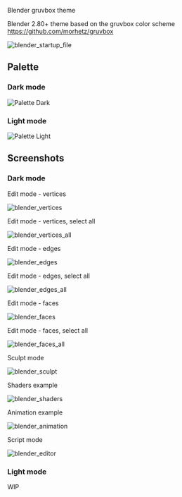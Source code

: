 Blender gruvbox theme

Blender 2.80+ theme based on the gruvbox color scheme https://github.com/morhetz/gruvbox


![blender_startup_file](https://user-images.githubusercontent.com/33354262/66078132-55739900-e559-11e9-8ce9-30c6507d04ef.png)


Palette
-------

### Dark mode

![Palette Dark](http://i.imgur.com/wa666xg.png)

### Light mode

![Palette Light](http://i.imgur.com/49qKyYW.png)


Screenshots
-----------

### Dark mode


Edit mode - vertices

![blender_vertices](https://user-images.githubusercontent.com/33354262/66078133-55739900-e559-11e9-8c5a-6e3f431334f2.png)

Edit mode - vertices, select all

![blender_vertices_all](https://user-images.githubusercontent.com/33354262/66078134-55739900-e559-11e9-944b-c1732d543ab8.png)

Edit mode - edges

![blender_edges](https://user-images.githubusercontent.com/33354262/66078125-54426c00-e559-11e9-8000-c350fe0eec65.png)

Edit mode - edges, select all

![blender_edges_all](https://user-images.githubusercontent.com/33354262/66078126-54426c00-e559-11e9-9316-a5a9e8d6a74a.png)

Edit mode - faces

![blender_faces](https://user-images.githubusercontent.com/33354262/66078128-54db0280-e559-11e9-9afd-af9dbad98f20.png)

Edit mode - faces, select all

![blender_faces_all](https://user-images.githubusercontent.com/33354262/66078129-54db0280-e559-11e9-9364-77c0dbb4ba82.png)

Sculpt mode

![blender_sculpt](https://user-images.githubusercontent.com/33354262/66078130-54db0280-e559-11e9-90fd-7b81104b345d.png)

Shaders example

![blender_shaders](https://user-images.githubusercontent.com/33354262/66078131-54db0280-e559-11e9-8cfd-e317caebc072.png)

Animation example

![blender_animation](https://user-images.githubusercontent.com/33354262/66078124-54426c00-e559-11e9-841c-3c443a5971b3.png)

Script mode

![blender_editor](https://user-images.githubusercontent.com/33354262/66078127-54db0280-e559-11e9-813c-9700cd7a0ec4.png)


### Light mode

WIP
